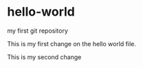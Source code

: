 # hello-world
my first git repository

This is my first change on the hello world file.

This is my second change

